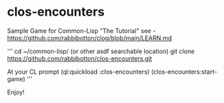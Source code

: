 # clos-encounters
Sample Game for Common-Lisp "The Tutorial"
see - https://github.com/rabbibotton/clog/blob/main/LEARN.md

'''
cd ~/common-lisp/ (or other asdf searchable location)
git clone https://github.com/rabbibotton/clos-encounters.git

At your CL prompt (ql:quickload :clos-encounters)
(clos-encounters:start-game)
'''

Enjoy!
